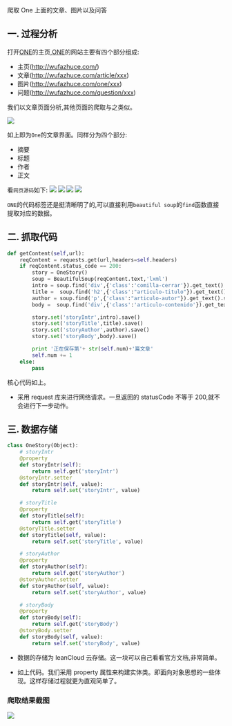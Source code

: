 爬取 One 上面的文章、图片以及问答

## 一. 过程分析

打开[ONE](http://wufazhuce.com/)的主页,[ONE](http://wufazhuce.com/)的网站主要有四个部分组成:
- 主页(http://wufazhuce.com/)
- 文章(http://wufazhuce.com/article/xxx)
- 图片(http://wufazhuce.com/one/xxx)
- 问题(http://wufazhuce.com/question/xxx)

我们以文章页面分析,其他页面的爬取与之类似。

![](http://i1.piimg.com/567571/9726131b92242331.png)

如上即为`One`的文章界面。同样分为四个部分:
- 摘要
- 标题
- 作者
- 正文

看`网页源码`如下:
![](http://i1.piimg.com/567571/995bb85212bb9819.png)
![](http://i1.piimg.com/567571/a79dfb4e861fb053.png)
![](http://i1.piimg.com/567571/894804bad49bc4c2.png)
![](http://i1.piimg.com/567571/286700ab889b36a4.png)

`ONE`的代码标签还是挺清晰明了的,可以直接利用`beautiful soup`的`find`函数直接提取对应的数据。


## 二. 抓取代码

```python
def getContent(self,url):
    reqContent = requests.get(url,headers=self.headers)
    if reqContent.status_code == 200:
        story = OneStory()
        soup = BeautifulSoup(reqContent.text,'lxml')
        intro = soup.find('div',{'class':'comilla-cerrar'}).get_text().strip().encode('utf-8')
        title =  soup.find('h2',{'class':"articulo-titulo"}).get_text().strip().encode('utf-8')
        author = soup.find('p',{'class':"articulo-autor"}).get_text().strip()[3:].encode('utf-8')
        body =  soup.find('div',{'class':'articulo-contenido'}).get_text().strip().encode('utf-8')

        story.set('storyIntr',intro).save()
        story.set('storyTitle',title).save()
        story.set('storyAuthor',author).save()
        story.set('storyBody',body).save()

        print '正在保存第'+ str(self.num)+'篇文章'
        self.num += 1
    else:
        pass

```

核心代码如上。

* 采用 request 库来进行网络请求。一旦返回的 statusCode 不等于 200,就不会进行下一步动作。


## 三. 数据存储

```python
class OneStory(Object):
    # storyIntr
    @property
    def storyIntr(self):
        return self.get('storyIntr')
    @storyIntr.setter
    def storyIntr(self, value):
        return self.set('storyIntr', value)

    # storyTitle
    @property
    def storyTitle(self):
        return self.get('storyTitle')
    @storyTitle.setter
    def storyTitle(self, value):
        return self.set('storyTitle', value)

    # storyAuthor
    @property
    def storyAuthor(self):
        return self.get('storyAuthor')
    @storyAuthor.setter
    def storyAuthor(self, value):
        return self.set('storyAuthor', value)

    # storyBody
    @property
    def storyBody(self):
        return self.get('storyBody')
    @storyBody.setter
    def storyBody(self, value):
        return self.set('storyBody', value)
```

* 数据的存储为 leanCloud 云存储。这一块可以自己看看官方文档,非常简单。

* 如上代码。我们采用 property 属性来构建实体类。即面向对象思想的一些体现。这样存储过程就更为直观简单了。

### 爬取结果截图
![](http://i1.piimg.com/567571/36d5ba0930826c14.png)
